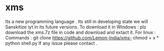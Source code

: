 # xms
Its a new programming language . Its still in developing state we will Sanskitize iyt in its future versions.
To download it in Windows : 
plz download the xms.7z file in code and download and extact it.
For linux :
Commands :
git clone https://github.com/Lemon-India/xms-
chmod + x *
python shell.py
If any issue please contact .
